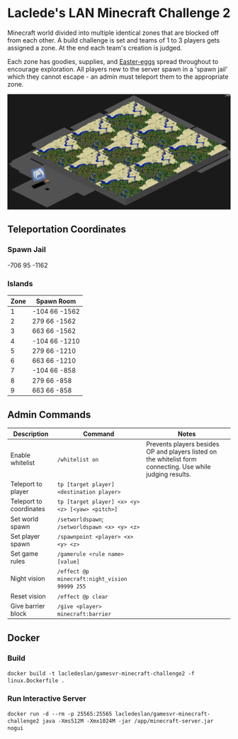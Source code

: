 # Laclede's LAN Minecraft Challenge 2

Minecraft world divided into multiple identical zones that are blocked off from each other. A build challenge is set and teams of 1 to 3 players gets assigned a zone. At the end each team's creation is judged.

Each zone has goodies, supplies, and [Easter-eggs](https://en.wikipedia.org/wiki/Easter_egg_(media)) spread throughout to encourage exploration. All players new to the server spawn in a 'spawn jail' which they cannot escape - an admin must teleport them to the appropriate zone.

![alt text](https://raw.githubusercontent.com/LacledesLAN/gamesvr-minecraft-challenge2/master/.docs/OverheadMap.png "Overhead Map")

## Teleportation Coordinates

### Spawn Jail

-706 95 -1162

### Islands

| Zone | Spawn Room    |
| ---- | ------------- |
| 1    | -104 66 -1562 |
| 2    | 279 66 -1562  |
| 3    | 663 66 -1562  |
| 4    | -104 66 -1210 |
| 5    | 279 66 -1210  |
| 6    | 663 66 -1210  |
| 7    | -104 66 -858  |
| 8    | 279 66 -858   |
| 9    | 663 66 -858   |

## Admin Commands

| Description             | Command                                          | Notes |
| ----------------------- | ------------------------------------------------ | ----- |
| Enable whitelist        | `/whitelist on`                                  | Prevents players besides OP and players listed on the whitelist form connecting. Use while judging results. |
| Teleport to player      | `tp [target player] <destination player>`        |       |
| Teleport to coordinates | `tp [target player] <x> <y> <z> [<yaw> <pitch>]` |       |
| Set world spawn         | `/setworldspawn`; `/setworldspawn <x> <y> <z>`   |       |
| Set player spawn        | `/spawnpoint <player> <x> <y> <z>`               |       |
| Set game rules          | `/gamerule <rule name> [value]`                  |       |
| Night vision            | `/effect @p minecraft:night_vision 99999 255`    |       |
| Reset vision            | `/effect @p clear`                               |       |
| Give barrier block      | `/give <player> minecraft:barrier`               |       |

## Docker

### Build

```shell
docker build -t lacledeslan/gamesvr-minecraft-challenge2 -f linux.Dockerfile .
```

### Run Interactive Server

```shell
docker run -d --rm -p 25565:25565 lacledeslan/gamesvr-minecraft-challenge2 java -Xms512M -Xmx1024M -jar /app/minecraft-server.jar nogui
```
